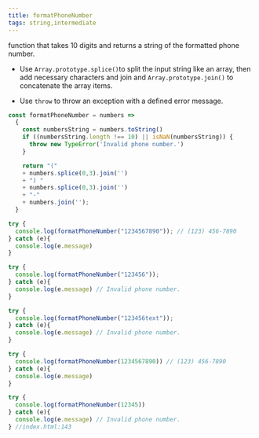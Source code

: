```yaml
---
title: formatPhoneNumber
tags: string,intermediate
---
```


function that takes 10 digits and returns a string of the formatted phone number.

- Use `Array.prototype.splice()`to split the input string like an array, then add necessary characters and join and `Array.prototype.join()` to concatenate the array items.

- Use `throw` to throw an exception with a defined error message.


```js
const formatPhoneNumber = numbers =>
  { 
    const numbersString = numbers.toString()
    if ((numbersString.length !== 10) || isNaN(numbersString)) {
      throw new TypeError('Invalid phone number.')
    }

    return "("
    + numbers.splice(0,3).join('')
    + ") " 
    + numbers.splice(0,3).join('')
    + "-"
    + numbers.join('');
  }
```

```js
try {
  console.log(formatPhoneNumber("1234567890")); // (123) 456-7890
} catch (e){
  console.log(e.message)
}

try {
  console.log(formatPhoneNumber("123456")); 
} catch (e){
  console.log(e.message) // Invalid phone number.
}

try {
  console.log(formatPhoneNumber("123456text"));
} catch (e){
  console.log(e.message) // Invalid phone number.
}

try {
  console.log(formatPhoneNumber(1234567890)) // (123) 456-7890
} catch (e){
  console.log(e.message) 
}

try {
  console.log(formatPhoneNumber(12345))
} catch (e){
  console.log(e.message) // Invalid phone number.
} //index.html:143 
```
